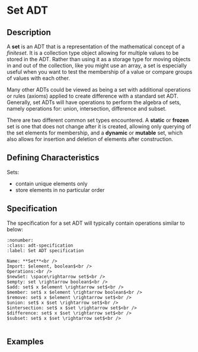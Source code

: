 # Set ADT

## Description
A **set** is an ADT that is a representation of the mathematical concept of a $finite set$. It is a collection type object allowing for multiple values to be stored in the ADT. Rather than using it as a storage type for moving objects in and out of the collection, like you might use an array, a set is especially useful when you want to test the membership of a value or compare groups of values with each other.

Many other ADTs could be viewed as being a set with additional operations or rules (axioms) applied to create difference with a standard set ADT. Generally, set ADTs will have operations to perform the algebra of sets, namely operations for: union, intersection, difference and subset.

There are two different common set types encountered. A **static** or **frozen** set is one that does not change after it is created, allowing only querying of the set elements for membership, and a **dynamic** or **mutable** set, which also allows for insertion and deletion of elements after construction.

## Defining Characteristics
Sets:
- contain unique elements only
- store elements in no particular order

## Specification

The specification for a set ADT will typically contain operations similar to below:

```{prf:definition}
:nonumber:
:class: adt-specification
:label: Set ADT specification

Name: **Set**<br />
Import: $element, boolean$<br />
Operations:<br />
$newSet: \space\rightarrow set$<br />
$empty: set \rightarrow boolean$<br />
$add: set$ x $element \rightarrow set$<br />
$member: set$ x $element \rightarrow boolean$<br />
$remove: set$ x $element \rightarrow set$<br />
$union: set$ x $set \rightarrow set$<br />
$intersection: set$ x $set \rightarrow set$<br />
$difference: set$ x $set \rightarrow set$<br />
$subset: set$ x $set \rightarrow set$<br />


```



## Examples
